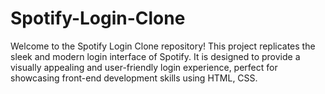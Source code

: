 # Spotify-Login-Clone
Welcome to the Spotify Login Clone repository! This project replicates the sleek and modern login interface of Spotify. It is designed to provide a visually appealing and user-friendly login experience, perfect for showcasing front-end development skills using HTML, CSS.
